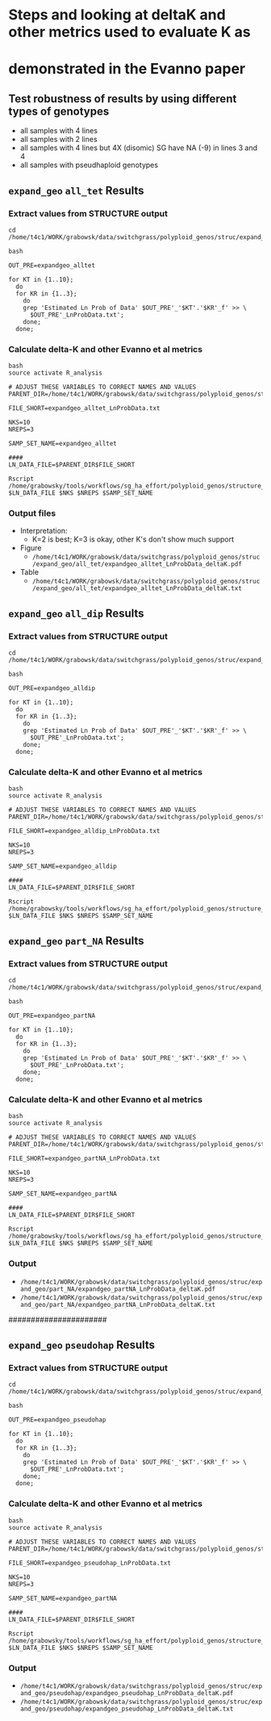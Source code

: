 # Steps and looking at deltaK and other metrics used to evaluate K as 
#    demonstrated in the Evanno paper

## Test robustness of results by  using different types of genotypes
* all samples with 4 lines
* all samples with 2 lines
* all samples with 4 lines but 4X (disomic) SG have NA (-9) in lines 3 and 4
* all samples with pseudhaploid genotypes

## `expand_geo` `all_tet` Results 
### Extract values from STRUCTURE output
```
cd /home/t4c1/WORK/grabowsk/data/switchgrass/polyploid_genos/struc/expand_geo/all_tet

bash

OUT_PRE=expandgeo_alltet

for KT in {1..10};
  do
  for KR in {1..3};
    do
    grep 'Estimated Ln Prob of Data' $OUT_PRE'_'$KT'.'$KR'_f' >> \
      $OUT_PRE'_LnProbData.txt';
    done;
  done;
```
### Calculate delta-K and other Evanno et al metrics
```
bash
source activate R_analysis

# ADJUST THESE VARIABLES TO CORRECT NAMES AND VALUES
PARENT_DIR=/home/t4c1/WORK/grabowsk/data/switchgrass/polyploid_genos/struc/expand_geo/all_tet/

FILE_SHORT=expandgeo_alltet_LnProbData.txt

NKS=10
NREPS=3

SAMP_SET_NAME=expandgeo_alltet

####
LN_DATA_FILE=$PARENT_DIR$FILE_SHORT

Rscript /home/grabowsky/tools/workflows/sg_ha_effort/polyploid_genos/structure_analysis/gen_deltaK_plot.r $LN_DATA_FILE $NKS $NREPS $SAMP_SET_NAME

```
### Output files
* Interpretation:
  * K=2 is best; K=3 is okay, other K's don't show much support
* Figure
  * `/home/t4c1/WORK/grabowsk/data/switchgrass/polyploid_genos/struc/expand_geo/all_tet/expandgeo_alltet_LnProbData_deltaK.pdf`
* Table
  * `/home/t4c1/WORK/grabowsk/data/switchgrass/polyploid_genos/struc/expand_geo/all_tet/expandgeo_alltet_LnProbData_deltaK.txt`

## `expand_geo` `all_dip` Results
### Extract values from STRUCTURE output
```
cd /home/t4c1/WORK/grabowsk/data/switchgrass/polyploid_genos/struc/expand_geo/all_dip

bash

OUT_PRE=expandgeo_alldip

for KT in {1..10};
  do
  for KR in {1..3};
    do
    grep 'Estimated Ln Prob of Data' $OUT_PRE'_'$KT'.'$KR'_f' >> \
      $OUT_PRE'_LnProbData.txt';
    done;
  done;
```
### Calculate delta-K and other Evanno et al metrics
```
bash
source activate R_analysis

# ADJUST THESE VARIABLES TO CORRECT NAMES AND VALUES
PARENT_DIR=/home/t4c1/WORK/grabowsk/data/switchgrass/polyploid_genos/struc/expand_geo/all_dip/

FILE_SHORT=expandgeo_alldip_LnProbData.txt

NKS=10
NREPS=3

SAMP_SET_NAME=expandgeo_alldip

####
LN_DATA_FILE=$PARENT_DIR$FILE_SHORT

Rscript /home/grabowsky/tools/workflows/sg_ha_effort/polyploid_genos/structure_analysis/gen_deltaK_plot.r $LN_DATA_FILE $NKS $NREPS $SAMP_SET_NAME

```

## `expand_geo` `part_NA` Results
### Extract values from STRUCTURE output
```
cd /home/t4c1/WORK/grabowsk/data/switchgrass/polyploid_genos/struc/expand_geo/part_NA

bash

OUT_PRE=expandgeo_partNA

for KT in {1..10};
  do
  for KR in {1..3};
    do
    grep 'Estimated Ln Prob of Data' $OUT_PRE'_'$KT'.'$KR'_f' >> \
      $OUT_PRE'_LnProbData.txt';
    done;
  done;
```
### Calculate delta-K and other Evanno et al metrics
```
bash
source activate R_analysis

# ADJUST THESE VARIABLES TO CORRECT NAMES AND VALUES
PARENT_DIR=/home/t4c1/WORK/grabowsk/data/switchgrass/polyploid_genos/struc/expand_geo/part_NA/

FILE_SHORT=expandgeo_partNA_LnProbData.txt

NKS=10
NREPS=3

SAMP_SET_NAME=expandgeo_partNA

####
LN_DATA_FILE=$PARENT_DIR$FILE_SHORT

Rscript /home/grabowsky/tools/workflows/sg_ha_effort/polyploid_genos/structure_analysis/gen_deltaK_plot.r $LN_DATA_FILE $NKS $NREPS $SAMP_SET_NAME

```
### Output
* `/home/t4c1/WORK/grabowsk/data/switchgrass/polyploid_genos/struc/expand_geo/part_NA/expandgeo_partNA_LnProbData_deltaK.pdf`
* `/home/t4c1/WORK/grabowsk/data/switchgrass/polyploid_genos/struc/expand_geo/part_NA/expandgeo_partNA_LnProbData_deltaK.txt`


######################
## `expand_geo` `pseudohap` Results
### Extract values from STRUCTURE output
```
cd /home/t4c1/WORK/grabowsk/data/switchgrass/polyploid_genos/struc/expand_geo/pseudohap

bash

OUT_PRE=expandgeo_pseudohap

for KT in {1..10};
  do
  for KR in {1..3};
    do
    grep 'Estimated Ln Prob of Data' $OUT_PRE'_'$KT'.'$KR'_f' >> \
      $OUT_PRE'_LnProbData.txt';
    done;
  done;
```
### Calculate delta-K and other Evanno et al metrics
```
bash
source activate R_analysis

# ADJUST THESE VARIABLES TO CORRECT NAMES AND VALUES
PARENT_DIR=/home/t4c1/WORK/grabowsk/data/switchgrass/polyploid_genos/struc/expand_geo/pseudohap/

FILE_SHORT=expandgeo_pseudohap_LnProbData.txt

NKS=10
NREPS=3

SAMP_SET_NAME=expandgeo_partNA

####
LN_DATA_FILE=$PARENT_DIR$FILE_SHORT

Rscript /home/grabowsky/tools/workflows/sg_ha_effort/polyploid_genos/structure_analysis/gen_deltaK_plot.r $LN_DATA_FILE $NKS $NREPS $SAMP_SET_NAME

```
### Output
* `/home/t4c1/WORK/grabowsk/data/switchgrass/polyploid_genos/struc/expand_geo/pseudohap/expandgeo_pseudohap_LnProbData_deltaK.pdf`
* `/home/t4c1/WORK/grabowsk/data/switchgrass/polyploid_genos/struc/expand_geo/pseudohap/expandgeo_pseudohap_LnProbData_deltaK.txt`




